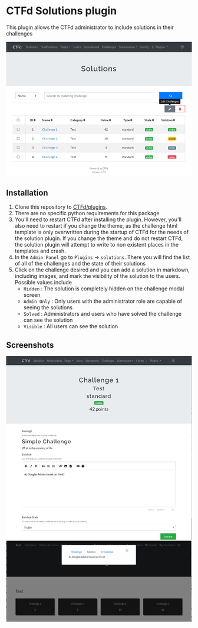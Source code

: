 # CTFd Solutions plugin

This plugin allows the CTFd administrator to include solutions in their challenges

![](screenshots/list.png)

## Installation

1. Clone this repository to [CTFd/plugins](https://github.com/CTFd/CTFd/tree/master/CTFd/plugins).
2. There are no specific python requirements for this package
3. You'll need to restart CTFd after installing the plugin. However, you'll also need to restart if you change the theme, as the challenge html template is only overwritten during the startup of CTFd for the needs of the solution plugin. If you change the theme and do not restart CTFd, the solution plugin will attempt to write to non existent places in the templates and crash.
4. In the `Admin Panel` go to `Plugins` -> `solutions`. There you will find the list of all of the challenges and the state of their solutions
5. Click on the challenge desired and you can add a solution in markdown, including images, and mark the visibility of the solution to the users. Possible values include
    - `Hidden` : The solution is completely hidden on the challenge modal screen
    - `Admin Only` : Only users with the administrator role are capable of seeing the solutions
    - `Solved` : Administrators and users who have solved the challenge can see the solution
    - `Visible` : All users can see the solution

## Screenshots

![](screenshots/solution.png 'Add a solution')
![](screenshots/challenge.png 'See a solution')

